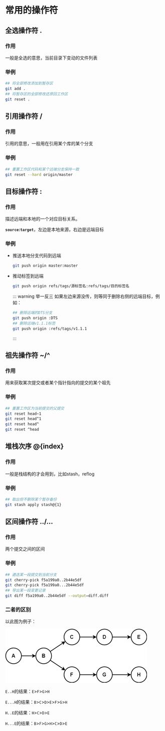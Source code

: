 # 常用的操作符

## 全选操作符 **.**

### 作用

一般是全选的意思，当前目录下变动的文件列表

### 举例

```bash
## 将全部修改添加到暂存区
git add .
## 将暂存区的全部修改还原回工作区
git reset .
```

## 引用操作符 **/**

### 作用

引用的意思，一般用在引用某个库的某个分支

### 举例

```bash
## 重置工作区代码和某个远端分支保持一致
git reset --hard origin/master
```

## 目标操作符 **:**

### 作用

描述远端和本地的一个对应目标关系。

**`source`:`target`**，左边是本地来源，右边是远端目标

### 举例

- 推送本地分支代码到远端
  
  ```bash
  git push origin master:master
  ```

- 推动标签到远端
  
  ```bash
  git push origin refs/tags/源标签名:refs/tags/目的标签名
  ```
  
  ::: warning 举一反三
  如果左边来源没传，则等同于删除右侧的远端目标，例如：
  
  ```bash
  ## 删除远端的DTS分支
  git push origin :DTS
  ## 删除远端v1.1.1标签
  git push origin :refs/tags/v1.1.1
  ```
  
  :::

## 祖先操作符 **~**/**^**

### 作用

用来获取某次提交或者某个指针指向的提交的某个祖先

### 举例

```bash
## 重置工作区为当前提交的父提交
git reset head~1
git reset head^1
git reset head^
git reset ^head
```

## 堆栈次序 **@{index}**

### 作用

一般是栈结构的才会用到，比如stash，reflog

### 举例

```bash
## 取出但不删除某个暂存备份
git stash apply stash@{1}
```

## 区间操作符 **..**/**...**

### 作用

两个提交之间的区间

### 举例

```bash
## 遴选某一段提交到当前分支
git cherry-pick f5a199a0..2b44e5df
git cherry-pick f5a199a0...2b44e5df
## 导出某一段变更记录
git diff f5a199a0..2b44e5df --output=diff.diff
```

### 二者的区别

以此图为例子：

![二者差别](../img/diff.png)

`E..H`的结果：`E`>`F`>`G`>`H`

`E...H`的结果：`B`>`C`>`D`>`E`>`F`>`G`>`H`

`H..E`的结果：`H`>`C`>`D`>`E`

`H...E`的结果：`B`>`F`>`G`>`H`>`C`>`D`>`E`
